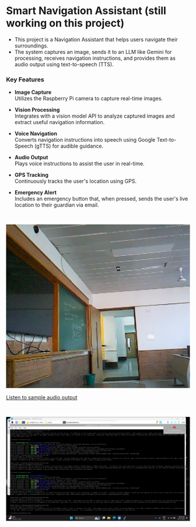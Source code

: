 # Smart Navigation Assistant (still working on this project)

- This project is a Navigation Assistant that helps users navigate their surroundings.
- The system captures an image, sends it to an LLM like Gemini for processing, receives navigation instructions, and provides them as audio output using text-to-speech (TTS).


### Key Features

- **Image Capture**  
  Utilizes the Raspberry Pi camera to capture real-time images.

- **Vision Processing**  
  Integrates with a vision model API to analyze captured images and extract useful navigation information.

- **Voice Navigation**  
  Converts navigation instructions into speech using Google Text-to-Speech (gTTS) for audible guidance.

- **Audio Output**  
  Plays voice instructions to assist the user in real-time.

- **GPS Tracking**  
  Continuously tracks the user's location using GPS.

- **Emergency Alert**  
  Includes an emergency button that, when pressed, sends the user's live location to their guardian via email.


<br/>



![Alt Text](https://github.com/jguruprasad2005/Smart-Navigation-assistant-for-Visually-Imparied/blob/main/sample_image.jpg)
<br/>

[Listen to sample audio output](https://raw.githubusercontent.com/jguruprasad2005/Smart-Navigation-assistant-for-Visually-Imparied/main/output.mp3)

<br/>

![Alt Text](https://github.com/jguruprasad2005/Smart-Navigation-assistant-for-Visually-Imparied/blob/main/image1.jpeg)
